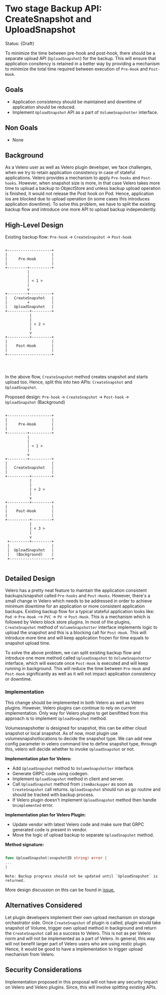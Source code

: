 # Two stage Backup API: CreateSnapshot and UploadSnapshot

Status: {Draft}

To minimize the time between pre-hook and post-hook, there should be a separate upload API (`UploadSnapshot`) for the backup. This will ensure that application consitency is retained in a better way by providing a mechanism to minimize the total time required between execution of `Pre-Hook` and `Post-Hook`.

## Goals

- Application consistency should be maintained and downtime of application should be reduced.
- Implement `UploadSnapshot` API as a part of `VolumeSnapshotter` interface.

## Non Goals

- None

## Background

As a Velero user as well as Velero plugin developer, we face challenges, when we try to retain application consistency in case of stateful applications. Velero provides a mechanism to apply `Pre-hooks` and `Post-hooks`. However, when snapshot size is more, in that case Velero takes more time to upload a backup to ObjectStore and unless backup upload operation is finished, it would not release the Post hook on Pod. Hence, application ios are blocked due to upload operation (in some cases this introduces application downtime).
To solve this problem, we have to split the existing backup flow and introduce one more API to upload backup independently.

## High-Level Design

Existing backup flow:    `Pre-hook` -> `CreateSnapshot` -> `Post-hook`

```acsii

+--------------------+
|                    |
|     Pre-Hook       |
|                    |
+---------+----------+
          |
          |
          | < 1 >
          |
          v
+---------+----------+
|   CreateSnapshot   |
|         +          |
|   UploadSnapshot   |
+----------+---------+
           |
           |
           | < 2 >
           |
           v
+----------+---------+
|                    |
|    Post-Hook       |
|                    |
+--------------------+




```

In the above flow, `CreateSnapshot` method creates snapshot and starts upload too. Hence, split this into two APIs: `CreateSnapshot` and `UploadSnapshot`.

Proposed design: `Pre-hook` -> `CreateSnapshot` -> `Post-hook` -> `UploadSnapshot` (Background)

```acsii

+--------------------+
|                    |
|     Pre-Hook       |
|                    |
+---------+----------+
          |
          |
          | < 1 >
          |
          v
+---------+----------+
|                    |
|   CreateSnapshot   |
|                    |
+----------+---------+
           |
           |
           | < 2 >
           |
           v
+----------+---------+
|                    |
|    Post-Hook       |
|                    |
+----------+---------+
           |
           | < 3 >
           |
           v
 +---------+---------+
 |                   |
 |  UploadSnapshot   |
 |   (Background)    |
 +-------------------+


```

## Detailed Design

Velero has a pretty neat feature to maintain the application consistent backups/snapshot called `Pre-hooks` and `Post-Hooks`. However, there's a small change in Velero which needs to be addressed in order to achieve minimum downtime for an application or more consistent application backups. Existing backup flow for a typical stateful application looks like: `Pod` -> `Pre-Hook` --> `PVC` -> `PV` -> `Post-Hook`. This is a mechanism which is followed by Velero block store plugins. In most of the plugins, `CreateSnapshot` method of `VolumeSnapshotter` interface implements logic to upload the snapshot and this is a blocking call for `Post-Hook`. This will introduce more time and will keep application frozen for time equals to snapshot upload time.


To solve the above problem, we can split existing backup flow and introduce one more method called `UploadSnapshot` to `VolumeSnapshotter` interface, which will execute once `Post-Hook` is executed and will keep running in background. This will reduce the time between `Pre-Hook` and `Post-Hook` significantly as well as it will not impact application consistency or downtime.

### Implementation

This change should be implemented in both Velero as well as Velero plugins. However, Velero plugins can continue to rely on current implementation. Only way for Velero plugins to get benifitted from this approach is to implement `UploadSnapshot` method.

Volumesnapshotter is designed for snapshot, this can be either cloud snapshot or local snapshot. As of now, most plugin use volumesnapshotlocations to decide the snapshot type.
We can add new config parameter in velero command line to define snapshot type, through this, velero will decide whether to invoke `UploadSnapshot` or not.

**Implementation plan for Velero:**

- Add `UploadSnapshot` method to `VolumeSnapshotter` interface.
- Generate GRPC code using codegen.
- Implement `UploadSnapshot` method in client and server.
- Call `UploadSnapshot` method from `itemBackupper` as soon as `CreateSnapshot` call returns. `UploadSnapshot` should run as go routine and should be tracked with backup process.
- If Velero plugin doesn't implement `UploadSnapshot` method then handle `Unimplemented` error.

**Implementation plan for Velero Plugin:**

- Update vendor with latest Velero code and make sure that GRPC generated code is present in vendor.
- Move the logic of upload backup to separate `UploadSnapshot` method.

**Method signature:**

```go

func UploadSnapshot(snapshotID string) error {
...
}

```

```Note: Backup progress should not be updated until `UploadSnapshot` is returned.```

More design discussion on this can be found in [issue.](https://github.com/heptio/velero/issues/1519)

## Alternatives Considered

Let plugin developers implement their own upload mechanism on storage orchastrator side. Once `CreateSnapshot` of plugin is called, plugin would take snapshot of Volume, trigger own upload method in background and return the `CreateSnapshot` call as a success to Velero. This is not as per Velero norm and will not be implemented as a part of Velero. In general, this way will not benefit larger part of Velero users who are using restic plugin. Hence, it would be good to have a implementation to trigger upload mechanism from Velero.

## Security Considerations

Implementation proposed in this proposal will not have any security impact on Velero and Velero plugins. Since, this will involve splitting existing APIs.
